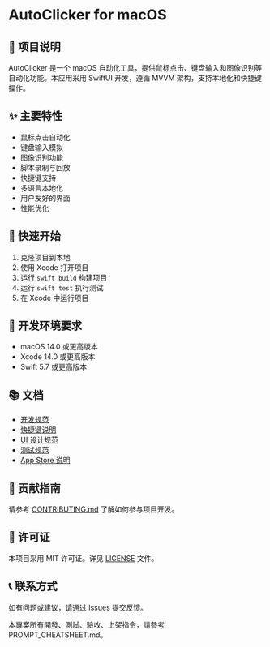 # AutoClicker for macOS

## 📝 项目说明
AutoClicker 是一个 macOS 自动化工具，提供鼠标点击、键盘输入和图像识别等自动化功能。本应用采用 SwiftUI 开发，遵循 MVVM 架构，支持本地化和快捷键操作。

## ✨ 主要特性
- 鼠标点击自动化
- 键盘输入模拟
- 图像识别功能
- 脚本录制与回放
- 快捷键支持
- 多语言本地化
- 用户友好的界面
- 性能优化

## 🚀 快速开始
1. 克隆项目到本地
2. 使用 Xcode 打开项目
3. 运行 `swift build` 构建项目
4. 运行 `swift test` 执行测试
5. 在 Xcode 中运行项目

## 🔧 开发环境要求
- macOS 14.0 或更高版本
- Xcode 14.0 或更高版本
- Swift 5.7 或更高版本

## 📚 文档
- [开发规范](docs/ENVIRONMENT_CONFIG.md)
- [快捷键说明](docs/SHORTCUTS.md)
- [UI 设计规范](docs/UI_GUIDELINES.md)
- [测试规范](docs/QA_AUTOCHECK.md)
- [App Store 说明](docs/APPSTORE_NOTES.md)

## 🤝 贡献指南
请参考 [CONTRIBUTING.md](docs/CONTRIBUTING.md) 了解如何参与项目开发。

## 📄 许可证
本项目采用 MIT 许可证。详见 [LICENSE](LICENSE) 文件。

## 📞 联系方式
如有问题或建议，请通过 Issues 提交反馈。

本專案所有開發、測試、驗收、上架指令，請參考 PROMPT_CHEATSHEET.md。
